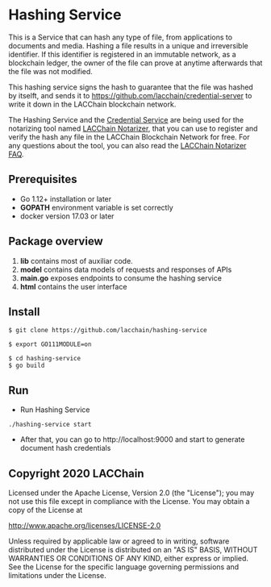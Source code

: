 # Hashing Service

This is a Service that can hash any type of file, from applications to documents and media. Hashing a file results in a unique and irreversible identifier. If this identifier is registered in an immutable network, as a blockchain ledger, the owner of the file can prove at anytime afterwards that the file was not modified.

This hashing service signs the hash to guarantee that the file was hashed by itselft, and sends it to https://github.com/lacchain/credential-server to write it down in the LACChain blockchain network.   

The Hashing Service and the [Credential Service](https://github.com/lacchain/credential-server) are being used for the notarizing tool named [LACChain Notarizer](http://notarizer.lacchain.net/), that you can use to register and verify the hash any file in the LACChain Blockchain Network for free. For any questions about the tool, you can also read the [LACChain Notarizer FAQ](https://medium.com/@lacchain.official/lacchain-notarizer-faq-6ae3dbb3441e).

## Prerequisites

* Go 1.12+ installation or later
* **GOPATH** environment variable is set correctly
* docker version 17.03 or later

## Package overview

1. **lib** contains most of auxiliar code.
2. **model** contains data models of requests and responses of APIs
3. **main.go** exposes endpoints to consume the hashing service
4. **html** contains the user interface  

## Install

```
$ git clone https://github.com/lacchain/hashing-service

$ export GO111MODULE=on

$ cd hashing-service
$ go build
```

## Run

* Run Hashing Service

```
./hashing-service start
```

* After that, you can go to http://localhost:9000 and start to generate document hash credentials

## Copyright 2020 LACChain

Licensed under the Apache License, Version 2.0 (the "License");
you may not use this file except in compliance with the License.
You may obtain a copy of the License at

http://www.apache.org/licenses/LICENSE-2.0

Unless required by applicable law or agreed to in writing, software
distributed under the License is distributed on an "AS IS" BASIS,
WITHOUT WARRANTIES OR CONDITIONS OF ANY KIND, either express or implied.
See the License for the specific language governing permissions and
limitations under the License.